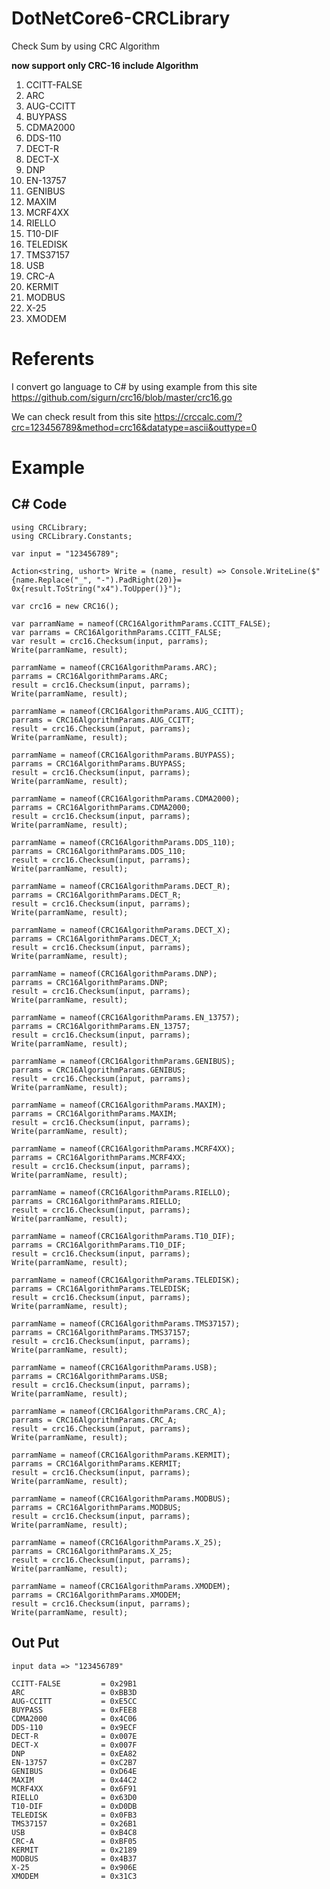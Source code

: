 # DotNetCore6-CRCLibrary
Check Sum by using CRC Algorithm

**now support only CRC-16 include Algorithm**
1. CCITT-FALSE        
2. ARC                
3. AUG-CCITT          
4. BUYPASS            
5. CDMA2000           
6. DDS-110            
7. DECT-R             
8. DECT-X             
9. DNP                
10. EN-13757           
11. GENIBUS            
12. MAXIM              
13. MCRF4XX            
14. RIELLO             
15. T10-DIF            
16. TELEDISK           
17. TMS37157           
18. USB                
19. CRC-A              
20. KERMIT             
21. MODBUS             
22. X-25               
23. XMODEM             

# Referents
I convert go language to C# by using example from this site https://github.com/sigurn/crc16/blob/master/crc16.go

We can check result from this site https://crccalc.com/?crc=123456789&method=crc16&datatype=ascii&outtype=0

# Example
## C# Code
```
using CRCLibrary;
using CRCLibrary.Constants;

var input = "123456789";

Action<string, ushort> Write = (name, result) => Console.WriteLine($"{name.Replace("_", "-").PadRight(20)}= 0x{result.ToString("x4").ToUpper()}");

var crc16 = new CRC16();

var parramName = nameof(CRC16AlgorithmParams.CCITT_FALSE);
var parrams = CRC16AlgorithmParams.CCITT_FALSE;
var result = crc16.Checksum(input, parrams);
Write(parramName, result);

parramName = nameof(CRC16AlgorithmParams.ARC);
parrams = CRC16AlgorithmParams.ARC;
result = crc16.Checksum(input, parrams);
Write(parramName, result);

parramName = nameof(CRC16AlgorithmParams.AUG_CCITT);
parrams = CRC16AlgorithmParams.AUG_CCITT;
result = crc16.Checksum(input, parrams);
Write(parramName, result);

parramName = nameof(CRC16AlgorithmParams.BUYPASS);
parrams = CRC16AlgorithmParams.BUYPASS;
result = crc16.Checksum(input, parrams);
Write(parramName, result);

parramName = nameof(CRC16AlgorithmParams.CDMA2000);
parrams = CRC16AlgorithmParams.CDMA2000;
result = crc16.Checksum(input, parrams);
Write(parramName, result);

parramName = nameof(CRC16AlgorithmParams.DDS_110);
parrams = CRC16AlgorithmParams.DDS_110;
result = crc16.Checksum(input, parrams);
Write(parramName, result);

parramName = nameof(CRC16AlgorithmParams.DECT_R);
parrams = CRC16AlgorithmParams.DECT_R;
result = crc16.Checksum(input, parrams);
Write(parramName, result);

parramName = nameof(CRC16AlgorithmParams.DECT_X);
parrams = CRC16AlgorithmParams.DECT_X;
result = crc16.Checksum(input, parrams);
Write(parramName, result);

parramName = nameof(CRC16AlgorithmParams.DNP);
parrams = CRC16AlgorithmParams.DNP;
result = crc16.Checksum(input, parrams);
Write(parramName, result);

parramName = nameof(CRC16AlgorithmParams.EN_13757);
parrams = CRC16AlgorithmParams.EN_13757;
result = crc16.Checksum(input, parrams);
Write(parramName, result);

parramName = nameof(CRC16AlgorithmParams.GENIBUS);
parrams = CRC16AlgorithmParams.GENIBUS;
result = crc16.Checksum(input, parrams);
Write(parramName, result);

parramName = nameof(CRC16AlgorithmParams.MAXIM);
parrams = CRC16AlgorithmParams.MAXIM;
result = crc16.Checksum(input, parrams);
Write(parramName, result);

parramName = nameof(CRC16AlgorithmParams.MCRF4XX);
parrams = CRC16AlgorithmParams.MCRF4XX;
result = crc16.Checksum(input, parrams);
Write(parramName, result);

parramName = nameof(CRC16AlgorithmParams.RIELLO);
parrams = CRC16AlgorithmParams.RIELLO;
result = crc16.Checksum(input, parrams);
Write(parramName, result);

parramName = nameof(CRC16AlgorithmParams.T10_DIF);
parrams = CRC16AlgorithmParams.T10_DIF;
result = crc16.Checksum(input, parrams);
Write(parramName, result);

parramName = nameof(CRC16AlgorithmParams.TELEDISK);
parrams = CRC16AlgorithmParams.TELEDISK;
result = crc16.Checksum(input, parrams);
Write(parramName, result);

parramName = nameof(CRC16AlgorithmParams.TMS37157);
parrams = CRC16AlgorithmParams.TMS37157;
result = crc16.Checksum(input, parrams);
Write(parramName, result);

parramName = nameof(CRC16AlgorithmParams.USB);
parrams = CRC16AlgorithmParams.USB;
result = crc16.Checksum(input, parrams);
Write(parramName, result);

parramName = nameof(CRC16AlgorithmParams.CRC_A);
parrams = CRC16AlgorithmParams.CRC_A;
result = crc16.Checksum(input, parrams);
Write(parramName, result);

parramName = nameof(CRC16AlgorithmParams.KERMIT);
parrams = CRC16AlgorithmParams.KERMIT;
result = crc16.Checksum(input, parrams);
Write(parramName, result);

parramName = nameof(CRC16AlgorithmParams.MODBUS);
parrams = CRC16AlgorithmParams.MODBUS;
result = crc16.Checksum(input, parrams);
Write(parramName, result);

parramName = nameof(CRC16AlgorithmParams.X_25);
parrams = CRC16AlgorithmParams.X_25;
result = crc16.Checksum(input, parrams);
Write(parramName, result);

parramName = nameof(CRC16AlgorithmParams.XMODEM);
parrams = CRC16AlgorithmParams.XMODEM;
result = crc16.Checksum(input, parrams);
Write(parramName, result);
```

## Out Put
```
input data => "123456789"

CCITT-FALSE         = 0x29B1
ARC                 = 0xBB3D
AUG-CCITT           = 0xE5CC
BUYPASS             = 0xFEE8
CDMA2000            = 0x4C06
DDS-110             = 0x9ECF
DECT-R              = 0x007E
DECT-X              = 0x007F
DNP                 = 0xEA82
EN-13757            = 0xC2B7
GENIBUS             = 0xD64E
MAXIM               = 0x44C2
MCRF4XX             = 0x6F91
RIELLO              = 0x63D0
T10-DIF             = 0xD0DB
TELEDISK            = 0x0FB3
TMS37157            = 0x26B1
USB                 = 0xB4C8
CRC-A               = 0xBF05
KERMIT              = 0x2189
MODBUS              = 0x4B37
X-25                = 0x906E
XMODEM              = 0x31C3
```
